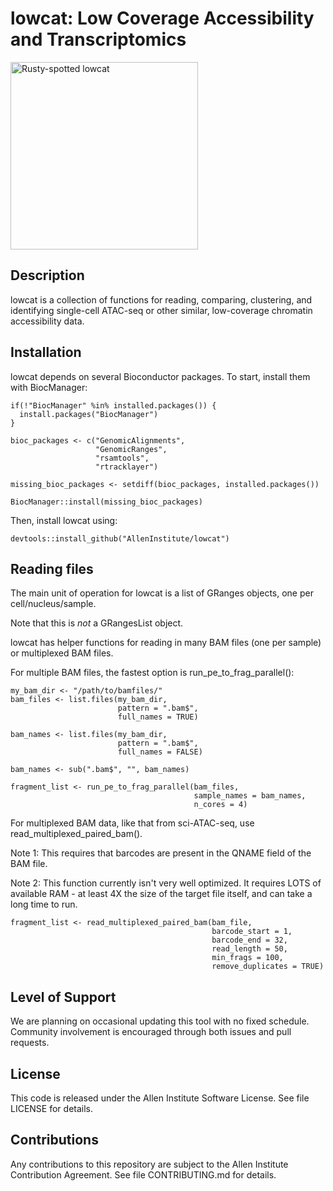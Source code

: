# lowcat: Low Coverage Accessibility and Transcriptomics

<img src="https://upload.wikimedia.org/wikipedia/commons/f/f7/Rusty-spotted_cat_%28f._rubiginosa%29.JPG" alt="Rusty-spotted lowcat" width="300px"/>

## Description

lowcat is a collection of functions for reading, comparing, clustering, and identifying 
single-cell ATAC-seq or other similar, low-coverage chromatin accessibility data.

## Installation

lowcat depends on several Bioconductor packages. To start, install them with BiocManager:
```
if(!"BiocManager" %in% installed.packages()) {
  install.packages("BiocManager")
}

bioc_packages <- c("GenomicAlignments",
                   "GenomicRanges",
                   "rsamtools",
                   "rtracklayer")

missing_bioc_packages <- setdiff(bioc_packages, installed.packages())

BiocManager::install(missing_bioc_packages)
```

Then, install lowcat using:
```
devtools::install_github("AllenInstitute/lowcat")
```

## Reading files

The main unit of operation for lowcat is a list of GRanges objects, one per cell/nucleus/sample.

Note that this is *not* a GRangesList object.

lowcat has helper functions for reading in many BAM files (one per sample) or multiplexed BAM files.

For multiple BAM files, the fastest option is run_pe_to_frag_parallel():
```
my_bam_dir <- "/path/to/bamfiles/"
bam_files <- list.files(my_bam_dir, 
                        pattern = ".bam$",
                        full_names = TRUE)

bam_names <- list.files(my_bam_dir, 
                        pattern = ".bam$",
                        full_names = FALSE)

bam_names <- sub(".bam$", "", bam_names)

fragment_list <- run_pe_to_frag_parallel(bam_files,
                                         sample_names = bam_names,
                                         n_cores = 4)
```

For multiplexed BAM data, like that from sci-ATAC-seq, use read_multiplexed_paired_bam().

Note 1: This requires that barcodes are present in the QNAME field of the BAM file.

Note 2: This function currently isn't very well optimized. 
It requires LOTS of available RAM - at least 4X the size of the target file itself, and can take a long time to run.
```
fragment_list <- read_multiplexed_paired_bam(bam_file,
                                             barcode_start = 1,
                                             barcode_end = 32,
                                             read_length = 50,
                                             min_frags = 100,
                                             remove_duplicates = TRUE)
```
## Level of Support

We are planning on occasional updating this tool with no fixed schedule. Community involvement is encouraged through both issues and pull requests.

## License

This code is released under the Allen Institute Software License. See file LICENSE for details.

## Contributions

Any contributions to this repository are subject to the Allen Institute Contribution Agreement. See file CONTRIBUTING.md for details.



